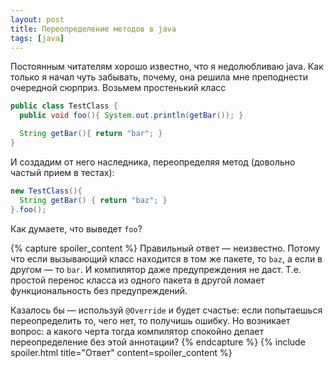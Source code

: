 ```yaml
---
layout: post
title: Переопределение методов в java
tags: [java]
---
```

Постоянным читателям хорошо известно, что я недолюбливаю java. Как только я начал чуть забывать, почему, она решила мне преподнести очередной сюрприз.
Возьмем простенький класс
```java
public class TestClass {
  public void foo(){ System.out.println(getBar()); }

  String getBar(){ return "bar"; }
}
```
И создадим от него наследника, переопределяя метод (довольно частый прием в тестах):
```java
new TestClass(){
  String getBar() { return "baz"; }
}.foo();
```
Как думаете, что выведет `foo`? 

{% capture spoiler_content %}
Правильный ответ — неизвестно. Потому что если вызывающий класс находится в том же пакете, то `baz`, а если в другом — то `bar`. И компилятор даже предупреждения не даст. Т.е. простой перенос класса из одного пакета в другой ломает функциональность без предупреждений.

Казалось бы — используй `@Override` и будет счастье: если попытаешься переопределить то, чего нет, то получишь ошибку. Но возникает вопрос: а какого черта тогда компилятор спокойно делает переопределение без этой аннотации?
{% endcapture %}
{% include spoiler.html title="Ответ" content=spoiler_content %}

